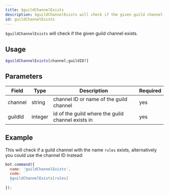 ```yaml
---
title: $guildChannelExists 
description: $guildChannelExists will check if the given guild channel exists.
id: guildChannelExists
---
```


`$guildChannelExists` will check if the given guild channel exists.

## Usage

```php
$guildChannelExists[channel;guildID?]
```

## Parameters 


| Field   | Type    | Description                                        | Required |
| ------- | ------- | -------------------------------------------------- | -------- |
| channel | string  | channel ID or name of the guild channel           | yes      |
| guildId | integer | id of the guild where the guild channel exists in | yes      |


## Example

This will check if a guild channel with the name `rules` exists, alternatively you could use the channel ID instead:

```javascript
bot.command({
  name: 'guildChannelExists',
  code: `
  $guildChannelExists[rules]
  `
});
```
